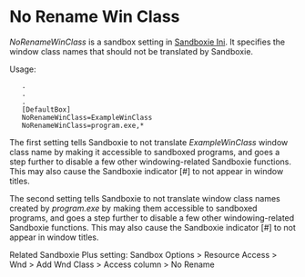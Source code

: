 # No Rename Win Class

_NoRenameWinClass_ is a sandbox setting in [Sandboxie Ini](SandboxieIni.md). It specifies the window class names that should not be translated by Sandboxie.

Usage:
```
   .
   .
   .
   [DefaultBox]
   NoRenameWinClass=ExampleWinClass
   NoRenameWinClass=program.exe,*
```

The first setting tells Sandboxie to not translate _ExampleWinClass_ window class name by making it accessible to sandboxed programs, and goes a step further to disable a few other windowing-related Sandboxie functions. This may also cause the Sandboxie indicator [#] to not appear in window titles.

The second setting tells Sandboxie to not translate window class names created by _program.exe_ by making them accessible to sandboxed programs, and goes a step further to disable a few other windowing-related Sandboxie functions. This may also cause the Sandboxie indicator [#] to not appear in window titles.

Related Sandboxie Plus setting: Sandbox Options > Resource Access > Wnd > Add Wnd Class > Access column > No Rename
